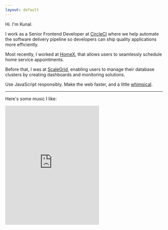 ```yaml
---
layout: default
---
```


Hi. I'm Kunal.

I work as a Senior Frontend Developer at [CircleCI][circleci] where we help automate the software delivery pipeline so developers can ship quality applications more efficiently.

Most recently, I worked at [HomeX][homex], that allows users to seamlessly schedule home service appointments.

Before that, I was at [ScaleGrid][scalegrid], enabling users to manage their database clusters by creating dashboards and monitoring solutions.

Use JavaScript responsibly. Make the web faster, and a little [whimsical](/404).

<hr />

Here's some music I like:

<iframe src="https://open.spotify.com/embed/playlist/17jbCOYI8OwCGzS9S6xskE" width="300" height="380" frameborder="0" allowtransparency="true" allow="encrypted-media"></iframe>

[circleci]: https://circleci.com/
[homex]: https://homex.com/
[scalegrid]: https://scalegrid.io
